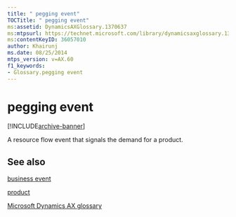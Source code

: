 ```yaml
---
title: " pegging event"
TOCTitle: " pegging event"
ms:assetid: DynamicsAXGlossary.1370637
ms:mtpsurl: https://technet.microsoft.com/library/dynamicsaxglossary.1370637(v=AX.60)
ms:contentKeyID: 36057010
author: Khairunj
ms.date: 08/25/2014
mtps_version: v=AX.60
f1_keywords:
- Glossary.pegging event
---
```


# pegging event


[!INCLUDE[archive-banner](includes/archive-banner.md)]

A resource flow event that signals the demand for a product.

## See also

[business event](business-event.md)

[product](product.md)

[Microsoft Dynamics AX glossary](glossary/microsoft-dynamics-ax-glossary.md)

  


